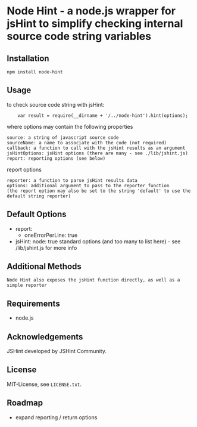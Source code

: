 # Node Hint - a node.js wrapper for jsHint to simplify checking internal source code string variables


## Installation

	npm install node-hint

## Usage

to check source code string with jsHint:

		var result = require(__dirname + '/../node-hint').hint(options);
		
where options may contain the following properties

	source: a string of javascript source code
	sourceName: a name to associate with the code (not required)
	callback: a function to call with the jsHint results as an argument
	jsHintOptions: jsHint options (there are many - see ./lib/jshint.js)
	report: reporting options (see below)
	
report options

	reporter: a function to parse jsHint results data
	options: additional argument to pass to the reporter function
	(the report option may also be set to the string 'default' to use the default string reporter)
	

## Default Options 

- report: 
	- oneErrorPerLine: true
- jsHint:
	node: true
	standard options (and too many to list here) - see /lib/jshint.js for more info

## Additional Methods
	
	Node Hint also exposes the jsHint function directly, as well as a simple reporter

## Requirements

* node.js


## Acknowledgements

JSHint developed by JSHint Community.

## License

MIT-License, see `LICENSE.txt`.

## Roadmap

- expand reporting / return options

